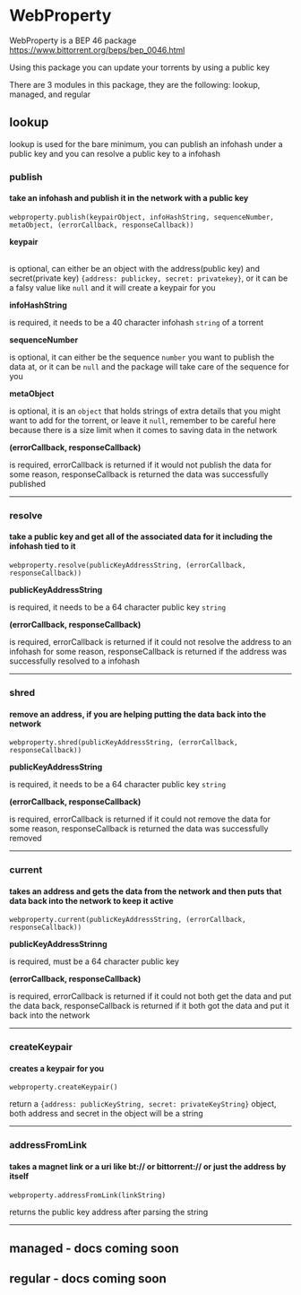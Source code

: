 # WebProperty

WebProperty is a BEP 46 package
https://www.bittorrent.org/beps/bep_0046.html

Using this package you can update your torrents by using a public key

There are 3 modules in this package, they are the following: lookup, managed, and regular

## lookup
lookup is used for the bare minimum, you can publish an infohash under a public key and you can resolve a public key to a infohash


### publish
#### take an infohash and publish it in the network with a public key


`webproperty.publish(keypairObject, infoHashString, sequenceNumber, metaObject, (errorCallback, responseCallback))`


**keypair**


<br />is optional, can either be an object with the address(public key) and secret(private key) `{address: publickey, secret: privatekey}`, or it can be a falsy value like `null` and it will create a keypair for you


**infoHashString**


is required, it needs to be a 40 character infohash `string` of a torrent


**sequenceNumber**


is optional, it can either be the sequence `number` you want to publish the data at, or it can be `null` and the package will take care of the sequence for you


**metaObject**


is optional, it is an `object` that holds strings of extra details that you might want to add for the torrent, or leave it `null`, remember to be careful here because there is a size limit when it comes to saving data in the network


**(errorCallback, responseCallback)**


is required, errorCallback is returned if it would not publish the data for some reason, responseCallback is returned the data was successfully published


--------------------------

### resolve
#### take a public key and get all of the associated data for it including the infohash tied to it


`webproperty.resolve(publicKeyAddressString, (errorCallback, responseCallback))`


**publicKeyAddressString**


is required, it needs to be a 64 character public key `string`


**(errorCallback, responseCallback)**


is required, errorCallback is returned if it could not resolve the address to an infohash for some reason, responseCallback is returned if the address was successfully resolved to a infohash


--------------------------------

### shred
#### remove an address, if you are helping putting the data back into the network


`webproperty.shred(publicKeyAddressString, (errorCallback, responseCallback))`


**publicKeyAddressString**


is required, it needs to be a 64 character public key `string`


**(errorCallback, responseCallback)**


is required, errorCallback is returned if it could not remove the data for some reason, responseCallback is returned the data was successfully removed


------------------------------------

### current
#### takes an address and gets the data from the network and then puts that data back into the network to keep it active


`webproperty.current(publicKeyAddressString, (errorCallback, responseCallback))`


**publicKeyAddressStrinng**


is required, must be a 64 character public key


**(errorCallback, responseCallback)**


is required, errorCallback is returned if it could not both get the data and put the data back, responseCallback is returned if it both got the data and put it back into the network


-------------------------------------------

### createKeypair
#### creates a keypair for you


`webproperty.createKeypair()`


return a `{address: publicKeyString, secret: privateKeyString}` object, both address and secret in the object will be a string


----------------------------------------------

### addressFromLink
#### takes a magnet link or a uri like bt:// or bittorrent:// or just the address by itself


`webproperty.addressFromLink(linkString)`


returns the public key address after parsing the string


-------------------------------------------------

## managed - docs coming soon

## regular - docs coming soon